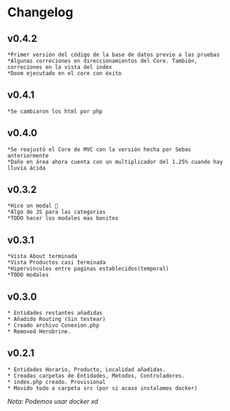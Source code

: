 # Changelog
## v0.4.2
    *Primer versión del código de la base de datos previo a las pruebas
    *Algunas correciones en direccionamientos del Core. También, correciones en la vista del index
    *Doom ejecutado en el core con éxito 

## v0.4.1
    *Se cambiaron los html por php
## v0.4.0
    *Se reajustó el Core de MVC con la versión hecha por Sebas anteriormente
    *Daño en área ahora cuenta con un multiplicador del 1.25% cuando hay lluvia ácida

## v0.3.2
    *Hice un modal 🤙
    *Algo de JS para las categorias
    *TODO hacer los modales mas bonitos

## v0.3.1
    *Vista About terminada
    *Vista Productos casi terminada
    *Hipervinculos entre paginas establecidos(temporal)
    *TODO modales

## v0.3.0
    * Entidades restantes añadidas
    * Añadido Routing (Sin testear)
    * Creado archivo Conexion.php 
    * Removed Herobrine.

## v0.2.1
    * Entidades Horario, Producto, Localidad añadidas.
    * Creadas carpetas de Entidades, Metodos, Controladores.
    * index.php creado. Provisional
    * Movido todo a carpeta src (por si acaso instalamos docker)


*Nota: Podemos usar docker xd*
